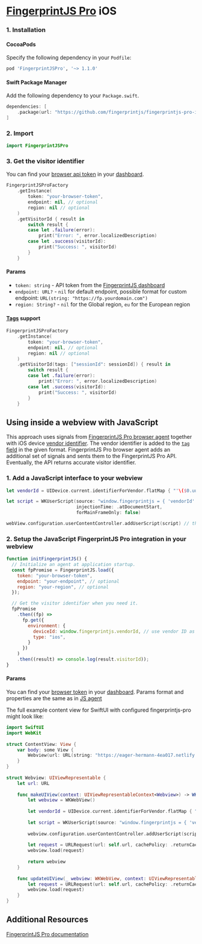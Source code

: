 # [FingerprintJS Pro](https://fingerprintjs.com/) iOS

### 1. Installation

#### CocoaPods

Specify the following dependency in your `Podfile`:

```ruby
pod 'FingerprintJSPro', '~> 1.1.0'
```

#### Swift Package Manager

Add the following dependency to your `Package.swift`.

```swift
dependencies: [
    .package(url: "https://github.com/fingerprintjs/fingerprintjs-pro-ios-integrations", .upToNextMajor(from: "1.1.0"))
]
```

### 2. Import

```swift
import FingerprintJSPro
```

### 3. Get the visitor identifier
You can find your [browser api token](https://dev.fingerprintjs.com/docs) in your [dashboard](https://dashboard.fingerprintjs.com/subscriptions/).

```swift
FingerprintJSProFactory
    .getInstance(
        token: "your-browser-token",
        endpoint: nil, // optional
        region: nil // optional
    )
    .getVisitorId { result in
        switch result {
        case let .failure(error):
            print("Error: ", error.localizedDescription)
        case let .success(visitorId):
            print("Success: ", visitorId)
        }
    }
```
#### Params
- `token: string` - API token from the [FingerprintJS dashboard](https://dashboard.fingerprintjs.com/)
- `endpoint: URL?` - `nil` for default endpoint, possible format for custom endpoint: `URL(string: "https://fp.yourdomain.com")`
- `region: String?` - `nil` for the Global region, `eu` for the European region

#### [Tags](https://dev.fingerprintjs.com/v2/docs/js-agent#tag) support

```swift
FingerprintJSProFactory
    .getInstance(
        token: "your-browser-token",
        endpoint: nil, // optional
        region: nil // optional
    )
    .getVisitorId(tags: ["sessionId": sessionId]) { result in
        switch result {
        case let .failure(error):
            print("Error: ", error.localizedDescription)
        case let .success(visitorId):
            print("Success: ", visitorId)
        }
    }
```


## Using inside a webview with JavaScript
This approach uses signals from [FingerprintJS Pro browser agent](https://dev.fingerprintjs.com/docs/quick-start-guide#js-agent) together with iOS device [vendor identifier](https://developer.apple.com/documentation/uikit/uidevice/1620059-identifierforvendor). The vendor identifier is added to the [`tag` field](https://dev.fingerprintjs.com/docs#tagging-your-requests) in the given format. FingerprintJS Pro browser agent adds an additional set of signals and sents them to the FingerprintJS Pro API. Eventually, the API returns accurate visitor identifier.

### 1. Add a JavaScript interface to your webview

```swift
let vendorId = UIDevice.current.identifierForVendor.flatMap { "'\($0.uuidString)'" } ?? "undefined"

let script = WKUserScript(source: "window.fingerprintjs = { 'vendorId' : \(vendorId) }",
                          injectionTime: .atDocumentStart,
                          forMainFrameOnly: false)

webView.configuration.userContentController.addUserScript(script) // the webview should contain a webpage with injected and configured fingerprintjs-pro

```

### 2. Setup the JavaScript FingerprintJS Pro integration in your webview

```js
function initFingerprintJS() {
  // Initialize an agent at application startup.
  const fpPromise = FingerprintJS.load({
    token: "your-browser-token",
    endpoint: "your-endpoint", // optional
    region: "your-region", // optional
  });

  // Get the visitor identifier when you need it.
  fpPromise
    .then((fp) =>
      fp.get({
        environment: {
          deviceId: window.fingerprintjs.vendorId, // use vendor ID as device ID
          type: "ios",
        }
      })
    )
    .then((result) => console.log(result.visitorId));
}
```
#### Params
You can find your [browser token](https://dev.fingerprintjs.com/docs) in your [dashboard](https://dashboard.fingerprintjs.com/subscriptions/).
Params format and properties are the same as in [JS agent](https://dev.fingerprintjs.com/docs/js-agent)

The full example content view for SwiftUI with configured fingerprintjs-pro might look like:
```swift
import SwiftUI
import WebKit
 
struct ContentView: View {
    var body: some View {
        Webview(url: URL(string: "https://eager-hermann-4ea017.netlify.app")!) // this URL should refer to the webpage with injected and configured fingerprintjs-pro
    }
}
 
struct Webview: UIViewRepresentable {
    let url: URL
 
    func makeUIView(context: UIViewRepresentableContext<Webview>) -> WKWebView {
        let webview = WKWebView()
 
        let vendorId = UIDevice.current.identifierForVendor.flatMap { "'\($0.uuidString)'" } ?? "undefined"
        
        let script = WKUserScript(source: "window.fingerprintjs = { 'vendorId' : \(vendorId) }", injectionTime: .atDocumentStart, forMainFrameOnly: false)
 
        webview.configuration.userContentController.addUserScript(script) 
 
        let request = URLRequest(url: self.url, cachePolicy: .returnCacheDataElseLoad)
        webview.load(request)
 
        return webview
    }
 
    func updateUIView(_ webview: WKWebView, context: UIViewRepresentableContext<Webview>) {
        let request = URLRequest(url: self.url, cachePolicy: .returnCacheDataElseLoad)
        webview.load(request)
    }
}
```

## Additional Resources
[FingerprintJS Pro documentation](https://dev.fingerprintjs.com/docs)